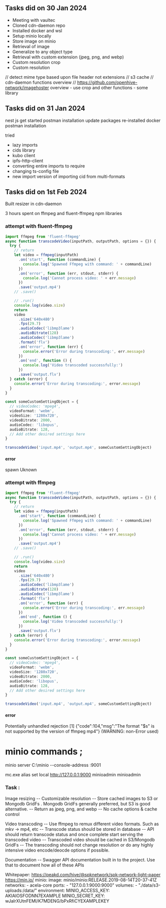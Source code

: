## Tasks did on 30 Jan 2024

- Meeting with vaultec
- Cloned cdn-daemon repo
- Installed docker and wsl
- Setup minio locally
- Store image on minio
- Retrieval of image
- Generalize to any object type
- Retrieval with custom extension (jpeg, png, and webp)
- Custom resolution crop
- Custom resolution

// detect mime type based upon file header not extensions
// s3 cache
// cdn-daemon functions overview
// https://github.com/openhive-network/imagehoster overview - use crop and other functions - some library

## Tasks did on 31 Jan 2024

nest js get started
postman installation
update packages
re-installed docker
postman installation

tried

- lazy imports
- cids library
- kubo client
- ipfs-http-client
- converting entire imports to require
- changing ts-config file
- new import version of importing cid from multi-formats

## Tasks did on 1st Feb 2024

Built resizer in cdn-daemon

3 hours spent on ffmpeg and fluent-ffmpeg npm libraries

### attempt with fluent-ffmpeg

```typescript
import ffmpeg from 'fluent-ffmpeg'
async function transcodeVideo(inputPath, outputPath, options = {}) {
  try {
    // return
    let video = ffmpeg(inputPath)
      .on('start', function (commandLine) {
        console.log('Spawned Ffmpeg with command: ' + commandLine)
      })
      .on('error', function (err, stdout, stderr) {
        console.log('Cannot process video: ' + err.message)
      })
      .save('output.mp4')
    // .save()

    // .run()
    console.log(video.size)
    return
    video
      .size('640x480')
      .fps(29.7)
      .audioCodec('libmp3lame')
      .audioBitrate(128)
      .audioCodec('libmp3lame')
      .format('flv')
      .on('error', function (err) {
        console.error('Error during transcoding:', err.message)
      })
      .on('end', function () {
        console.log('Video transcoded successfully:')
      })
      .save('output.flv')
  } catch (error) {
    console.error('Error during transcoding:', error.message)
  }
}

const someCustomSettingObject = {
  // videoCodec: 'mpeg4',
  videoFormat: 'webm',
  videoSize: '1280x720',
  videoBitrate: 2000,
  audioCodec: 'libopus',
  audioBitrate: 128,
  // Add other desired settings here
}

transcodeVideo('input.mp4', 'output.mp4', someCustomSettingObject)
```

#### error

spawn Uknown

### attempt with ffmpeg

```typescript
import ffmpeg from 'fluent-ffmpeg'
async function transcodeVideo(inputPath, outputPath, options = {}) {
  try {
    // return
    let video = ffmpeg(inputPath)
      .on('start', function (commandLine) {
        console.log('Spawned Ffmpeg with command: ' + commandLine)
      })
      .on('error', function (err, stdout, stderr) {
        console.log('Cannot process video: ' + err.message)
      })
      .save('output.mp4')
    // .save()

    // .run()
    console.log(video.size)
    return
    video
      .size('640x480')
      .fps(29.7)
      .audioCodec('libmp3lame')
      .audioBitrate(128)
      .audioCodec('libmp3lame')
      .format('flv')
      .on('error', function (err) {
        console.error('Error during transcoding:', err.message)
      })
      .on('end', function () {
        console.log('Video transcoded successfully:')
      })
      .save('output.flv')
  } catch (error) {
    console.error('Error during transcoding:', error.message)
  }
}

const someCustomSettingObject = {
  // videoCodec: 'mpeg4',
  videoFormat: 'webm',
  videoSize: '1280x720',
  videoBitrate: 2000,
  audioCodec: 'libopus',
  audioBitrate: 128,
  // Add other desired settings here
}

transcodeVideo('input.mp4', 'output.mp4', someCustomSettingObject)
```

#### error

Potentially unhandled rejection [1] {"code":104,"msg":"The format \"$s\" is not supported by the version of ffmpeg mp4"} (WARNING: non-Error used)












# minio commands ;

minio server C:\minio --console-address :9001

mc.exe alias set local http://127.0.0.1:9000 minioadmin minioadmin

### Task :

Image resizing
-- Customizable resolution
-- Store cached images to S3 or Mongodb GridFs . Mongodb GridFs generally preferred, but S3 is good alternative.
-- Return as jpeg, png, and webp
-- No cache options & cache control

Video transcoding
-- Use ffmpeg to remux different video formats. Such as mkv -> mp4, etc
-- Transcode status should be stored in database
-- API should return transcode status and once complete start serving the transcoded video
-- Transcoded video should be cached in S3/Mongodb GridFs
-- The transcoding should not change resolution or do any highly intensive video encode/deocde options if possible.

Documentation
-- Swagger API documentation built in to the project. Use that to document how all of these APIs

Whitepaper: https://peakd.com/hive/@spknetwork/spk-network-light-paper
https://min.io/
minio:
image: minio/minio:RELEASE.2019-08-14T20-37-41Z
networks: - acela-core
ports: - "127.0.0.1:9000:9000"
volumes: - "./data/s3-uploads:/data/"
environment:
MINIO_ACCESS_KEY: AKIAIOSFODNN7EXAMPLE
MINIO_SECRET_KEY: wJalrXUtnFEMI/K7MDENG/bPxRfiCYEXAMPLEKEY
